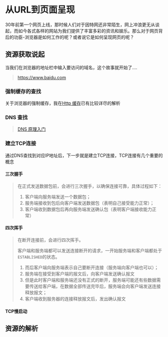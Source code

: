 # 从URL到页面呈现

30年前第一个网页上线，那时候人们对于因特网还非常陌生，网上冲浪更无从谈起，而如今各式各样的网站为我们提供了丰富多彩的资讯和娱乐。那么对于网页背后的功臣-浏览器是如何工作的呢？或者说它是如何呈现网页的呢？

## 资源获取说起

当我们在浏览器的地址栏中输入要访问的域名，这个故事就开始了....

> https://www.baidu.com

### 强制缓存的查找

关于浏览器的强制缓存，我在[Http 缓存](https://github.com/superTerrorist/Blog/issues/33#http-cache)已有比较详尽的解析

### DNS 查找

> [DNS 原理入门](http://www.ruanyifeng.com/blog/2016/06/dns.html)

### 建立TCP连接

通过DNS查找到对应IP地址后，下一步就是建立TCP连接，TCP连接有几个重要的概念

#### 三次握手

> 在正式发送数据包前，会进行三次握手，以确保连接可靠，具体过程如下：
>
> 1. 客户端向服务端发送一个数据包； 
> 2. 服务端接收到包后向客户端发送数据包（表明自己接受能力正常）； 
> 3. 客户端收到数据包后再向服务端发送确认包（表明客户端接收能力正常）

#### 四次挥手

> 在断开连接前，会进行四次挥手。
>
> 客户端和服务端都可以发送连接断开的请求，一开始服务端和客户端都处于`ESTABLISHED`的状态。
>
> 1. 而后客户端向服务端表示自己要断开连接（服务端向客户端也可以）；
> 2. 服务端在接受到客户端的报文后，向客户端发送确认报文
> 3. 但是此时客户端和服务端还没有正式的断开，服务端可能还有些数据需要传送给客户端，在数据全部传送完毕后，服务端会向客户端发送连接释放报文； 
> 4. 客户端收到服务器的连接释放报文后，发出确认报文

#### TCP慢启动

## 资源的解析




